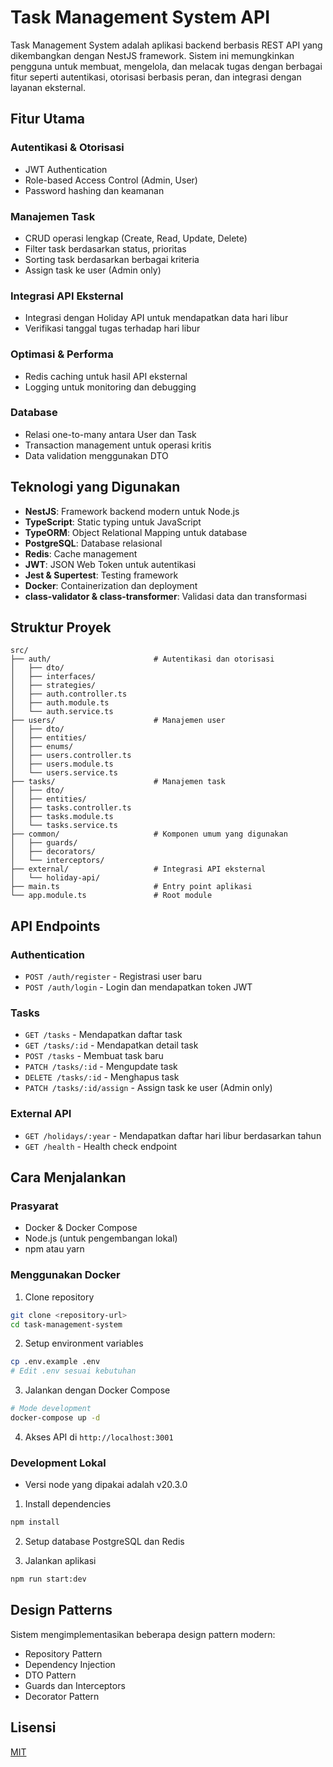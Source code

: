 # Task Management System API

Task Management System adalah aplikasi backend berbasis REST API yang dikembangkan dengan NestJS framework. Sistem ini memungkinkan pengguna untuk membuat, mengelola, dan melacak tugas dengan berbagai fitur seperti autentikasi, otorisasi berbasis peran, dan integrasi dengan layanan eksternal.

## Fitur Utama

### Autentikasi & Otorisasi
- JWT Authentication
- Role-based Access Control (Admin, User)
- Password hashing dan keamanan

### Manajemen Task
- CRUD operasi lengkap (Create, Read, Update, Delete)
- Filter task berdasarkan status, prioritas
- Sorting task berdasarkan berbagai kriteria
- Assign task ke user (Admin only)

### Integrasi API Eksternal
- Integrasi dengan Holiday API untuk mendapatkan data hari libur
- Verifikasi tanggal tugas terhadap hari libur

### Optimasi & Performa
- Redis caching untuk hasil API eksternal
- Logging untuk monitoring dan debugging

### Database
- Relasi one-to-many antara User dan Task
- Transaction management untuk operasi kritis
- Data validation menggunakan DTO

## Teknologi yang Digunakan

- **NestJS**: Framework backend modern untuk Node.js
- **TypeScript**: Static typing untuk JavaScript
- **TypeORM**: Object Relational Mapping untuk database
- **PostgreSQL**: Database relasional
- **Redis**: Cache management
- **JWT**: JSON Web Token untuk autentikasi
- **Jest & Supertest**: Testing framework
- **Docker**: Containerization dan deployment
- **class-validator & class-transformer**: Validasi data dan transformasi

## Struktur Proyek

```
src/
├── auth/                       # Autentikasi dan otorisasi
│   ├── dto/
│   ├── interfaces/
│   ├── strategies/
│   ├── auth.controller.ts
│   ├── auth.module.ts
│   └── auth.service.ts
├── users/                      # Manajemen user
│   ├── dto/
│   ├── entities/
│   ├── enums/
│   ├── users.controller.ts
│   ├── users.module.ts
│   └── users.service.ts
├── tasks/                      # Manajemen task
│   ├── dto/
│   ├── entities/
│   ├── tasks.controller.ts
│   ├── tasks.module.ts
│   └── tasks.service.ts
├── common/                     # Komponen umum yang digunakan
│   ├── guards/
│   ├── decorators/
│   └── interceptors/
├── external/                   # Integrasi API eksternal
│   └── holiday-api/
├── main.ts                     # Entry point aplikasi
└── app.module.ts               # Root module
```

## API Endpoints

### Authentication
- `POST /auth/register` - Registrasi user baru
- `POST /auth/login` - Login dan mendapatkan token JWT

### Tasks
- `GET /tasks` - Mendapatkan daftar task
- `GET /tasks/:id` - Mendapatkan detail task
- `POST /tasks` - Membuat task baru
- `PATCH /tasks/:id` - Mengupdate task
- `DELETE /tasks/:id` - Menghapus task
- `PATCH /tasks/:id/assign` - Assign task ke user (Admin only)

### External API
- `GET /holidays/:year` - Mendapatkan daftar hari libur berdasarkan tahun
- `GET /health` - Health check endpoint

## Cara Menjalankan

### Prasyarat
- Docker & Docker Compose
- Node.js (untuk pengembangan lokal)
- npm atau yarn

### Menggunakan Docker

1. Clone repository
```bash
git clone <repository-url>
cd task-management-system
```

2. Setup environment variables
```bash
cp .env.example .env
# Edit .env sesuai kebutuhan
```

3. Jalankan dengan Docker Compose
```bash
# Mode development
docker-compose up -d
```

4. Akses API di `http://localhost:3001`

### Development Lokal
- Versi node yang dipakai adalah v20.3.0
1. Install dependencies
```bash
npm install
```

2. Setup database PostgreSQL dan Redis

3. Jalankan aplikasi
```bash
npm run start:dev
```

## Design Patterns

Sistem mengimplementasikan beberapa design pattern modern:
- Repository Pattern
- Dependency Injection
- DTO Pattern
- Guards dan Interceptors
- Decorator Pattern

## Lisensi

[MIT](LICENSE)